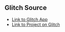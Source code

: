 
## Glitch Source
* [Link to Glitch App](https://anton-karlovskiy-cra-quicklink-demo.glitch.me/)
* [Link to Project on Glitch](https://glitch.com/~anton-karlovskiy-cra-quicklink-demo/)